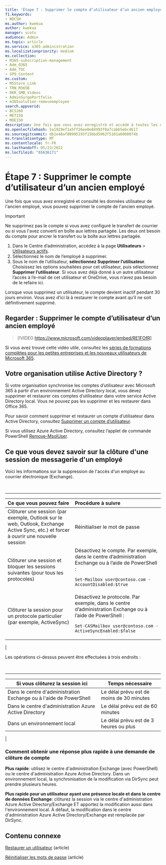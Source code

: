 ```yaml
---
title: 'Étape 7 : Supprimer le compte d’utilisateur d’un ancien employé'
f1.keywords:
- NOCSH
ms.author: kwekua
author: kwekua
manager: scotv
audience: Admin
ms.topic: article
ms.service: o365-administration
ms.localizationpriority: medium
ms.collection:
- M365-subscription-management
- Adm_O365
- Adm_TOC
- SPO_Content
ms.custom:
- MSStore_Link
- TRN_M365B
- OKR_SMB_Videos
- AdminSurgePortfolio
- m365solution-removeemployee
search.appverid:
- BCS160
- MET150
- MOE150
description: Une fois que vous avez enregistré et accédé à toutes les données utilisateur d’un ancien employé, vous pouvez supprimer le compte de l’ancien employé dans le Centre d'administration Microsoft 365.
ms.openlocfilehash: 5a1929ef1a5ff26ee0e84993f0a7cabb5ebc4617
ms.sourcegitcommit: db1e48af88995193f15bbd5962f5101a6088074b
ms.translationtype: MT
ms.contentlocale: fr-FR
ms.lasthandoff: 05/23/2022
ms.locfileid: "65636171"
---
```

# <a name="step-7---delete-a-former-employees-user-account"></a>Étape 7 : Supprimer le compte d’utilisateur d’un ancien employé

Une fois que vous avez enregistré et consulté les données utilisateur de l'ancien employé, vous pouvez supprimer le compte de l'ancien employé.

> [!IMPORTANT]
> Ne supprimez pas le compte si vous avez configuré le transfert de courrier ou si vous l'avez converti en boîte aux lettres partagée. Les deux ont besoin du compte pour ancrer le transfert ou la boîte aux lettres partagée.

1. Dans le Centre d’administration, accédez à la page **Utilisateurs** \> <a href="https://go.microsoft.com/fwlink/p/?linkid=834822" target="_blank">Utilisateurs actifs</a>.
2. Sélectionnez le nom de l’employé à supprimer.
3. Sous le nom de l’utilisateur, **sélectionnez Supprimer l’utilisateur**. Choisissez les options souhaitées pour cet utilisateur, puis sélectionnez **Supprimer l’utilisateur**. Si vous avez déjà donné à un autre utilisateur l’accès à l’e-mail de cet utilisateur et OneDrive, vous n’avez pas besoin de le refaire ici.

Lorsque vous supprimez un utilisateur, le compte devient inactif pendant 30 jours environ. Vous avez d’ici là à restaurer le compte avant qu’il ne soit définitivement supprimé.

## <a name="watch-delete-a-former-employees-user-account"></a>Regarder : Supprimer le compte d’utilisateur d’un ancien employé

> [!VIDEO https://www.microsoft.com/videoplayer/embed/RE1FOfR]

Si vous avez trouvé cette vidéo utile, consultez les [séries de formations complètes pour les petites entreprises et les nouveaux utilisateurs de Microsoft 365](../../business-video/index.yml).

## <a name="does-your-organization-use-active-directory"></a>Votre organisation utilise Active Directory ?

Si votre organisation synchronise les comptes d’utilisateur avec Microsoft 365 à partir d’un environnement Active Directory local, vous devez supprimer et restaurer ces comptes d’utilisateur dans votre service Active Directory local. Vous ne pouvez pas les supprimer et les restaurer dans Office 365.

Pour savoir comment supprimer et restaurer un compte d’utilisateur dans Active Directory, consultez [Supprimer un compte d’utilisateur](/previous-versions/windows/it-pro/windows-server-2008-R2-and-2008/cc753730(v=ws.11)).
  
Si vous utilisez Azure Active Directory, consultez l’applet de commande PowerShell [Remove-MsolUser](/powershell/module/msonline/remove-msoluser).
  
## <a name="what-you-need-to-know-about-terminating-an-employees-email-session"></a>Ce que vous devez savoir sur la clôture d'une session de messagerie d'un employé

Voici les informations sur la suppression de l'accès d'un employé au courrier électronique (Exchange).

<br>

****

|Ce que vous pouvez faire|Procédure à suivre|
|:-----|:-----|
|Clôturer une session (par exemple, Outlook sur le web, Outlook, Exchange Active Sync, etc.) et forcer à ouvrir une nouvelle session|Réinitialiser le mot de passe|
|Clôturer une session et bloquer les sessions suivantes (pour tous les protocoles)|Désactivez le compte. Par exemple, dans le centre d’administration Exchange ou à l’aide de PowerShell : <p>  `Set-Mailbox user@contoso.com -AccountDisabled:$true`|
|Clôturer la session pour un protocole particulier (par exemple, ActiveSync)|Désactivez le protocole. Par exemple, dans le centre d’administration Exchange ou à l’aide de PowerShell : <p>  `Set-CASMailbox user@contoso.com -ActiveSyncEnabled:$false`|
|

Les opérations ci-dessus peuvent être effectuées à trois endroits :
  
<br>

****

|Si vous clôturez la session ici|Temps nécessaire|
|---|---|
|Dans le centre d'administration Exchange ou à l'aide de PowerShell|Le délai prévu est de moins de 30 minutes|
|Dans le centre d'administration Azure Active Directory|Le délai prévu est de 60 minutes|
|Dans un environnement local|Le délai prévu est de 3 heures ou plus|
|

### <a name="how-to-get-fastest-response-for-account-termination"></a>Comment obtenir une réponse plus rapide à une demande de clôture de compte

**Plus rapide**: utilisez le centre d'administration Exchange (avec PowerShell) ou le centre d'administration Azure Active Directory. Dans un environnement local, la synchronisation de la modification via DirSync peut prendre plusieurs heures.
  
**Plus rapide pour un utilisateur ayant une présence locale et dans le centre de données Exchange**: clôturez la session via le centre d'administration Azure Active Directory/Exchange ET apportez la modification aussi dans l'environnement local. À défaut, la modification dans le centre d'administration Azure Active Directory/Exchange est remplacée par DirSync.
  
## <a name="related-content"></a>Contenu connexe

[Restaurer un utilisateur](restore-user.md) (article)

[Réinitialiser les mots de passe](reset-passwords.md) (article)
